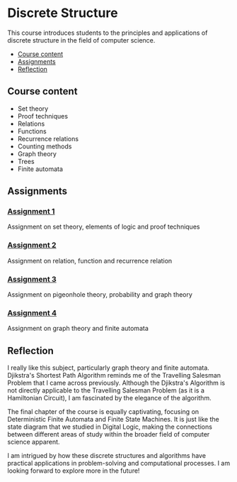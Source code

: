 # Discrete Structure
This course introduces students to the principles and applications of discrete structure in the field of computer science.

- [Course content](#course-content)
- [Assignments](#assignments)
- [Reflection](#reflection)

## Course content
- Set theory
- Proof techniques
- Relations
- Functions
- Recurrence relations
- Counting methods
- Graph theory
- Trees
- Finite automata

## Assignments
### [Assignment 1](https://github.com/Yuylam/semester-1/blob/main/discrete-structure/Assignment%201%20LAM%20YOKE%20YU%20LIM%20YU%20HAN%20LUBNA%20AL%20HAANI%20BINTI%20RADZUAN.pdf)
Assignment on set theory, elements of logic and proof techniques

### [Assignment 2](https://github.com/Yuylam/semester-1/blob/main/discrete-structure/Assignment%202%20LAM%20YOKE%20YU%20LIM%20YU%20HAN%20LUBNA%20AL%20HAANI%20BINTI%20RADZUAN.pdf)
Assignment on relation, function and recurrence relation

### [Assignment 3](https://github.com/Yuylam/semester-1/blob/main/discrete-structure/Assignment%203%20LAM%20YOKE%20YU%20LIM%20YU%20HAN%20LUBNA%20AL%20HAANI%20BINTI%20RADZUAN.pdf)
Assignment on pigeonhole theory, probability and graph theory

### [Assignment 4](https://github.com/Yuylam/semester-1/blob/main/discrete-structure/Assignment%204%20LAM%20YOKE%20YU%20LIM%20YU%20HAN%20LUBNA%20AL%20HAANI%20BINTI%20RADZUAN.pdf)
Assignment on graph theory and finite automata

## Reflection
I really like this subject, particularly graph theory and finite automata. Djikstra's Shortest Path Algorithm reminds me of the Travelling Salesman Problem that I came across previously. Although the Djikstra's Algorithm is not directly applicable to the Travelling Salesman Problem (as it is a Hamiltonian Circuit), I am fascinated by the elegance of the algorithm.  

The final chapter of the course is equally captivating, focusing on Deterministic Finite Automata and Finite State Machines. It is just like the state diagram that we studied in Digital Logic, making the connections between different areas of study within the broader field of computer science apparent.  

I am intrigued by how these discrete structures and algorithms have practical applications in problem-solving and computational processes. I am looking forward to explore more in the future!
